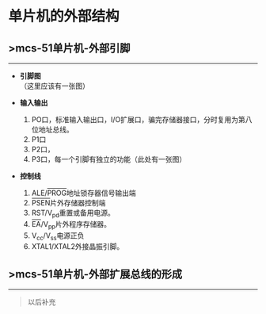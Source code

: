 # 单片机的外部结构

## &gt;mcs-51单片机-外部引脚

------

* **引脚图**  
（这里应该有一张图）
* **输入输出**
	1. PO口，标准输入输出口，I/O扩展口，骗完存储器接口，分时复用为第八位地址总线。
	2. P1口
	3. P2口，
	4. P3口，每一个引脚有独立的功能（此处有一张图）

* **控制线**
	1. ALE/<span style="TEXT-DECORATION: overline">PROG</span>地址锁存器信号输出端
	2. <span style="TEXT-DECORATION: overline">PSEN</span>片外存储器控制端
	3. RST/V<sub>pd</sub>重置或备用电源。
	4. <span style="TEXT-DECORATION: overline">EA</span>/V<sub>pp</sub>片外程序存储器。
	5. V<sub>cc</sub>/V<sub>ss</sub>电源正负
	6. XTAL1/XTAL2外接晶振引脚。


## &gt;mcs-51单片机-外部扩展总线的形成

------

> 以后补充